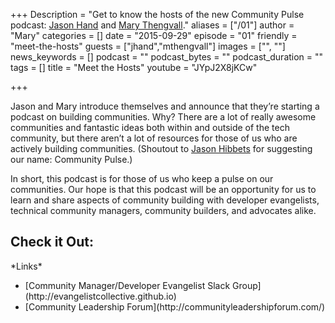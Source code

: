 +++
Description = "Get to know the hosts of the new Community Pulse podcast: [Jason Hand](http://twitter.com/jasonhand) and [Mary Thengvall](http://twitter.com/mary_grace)."
aliases = ["/01"]
author = "Mary"
categories = []
date = "2015-09-29"
episode = "01"
friendly = "meet-the-hosts"
guests = ["jhand","mthengvall"]
images = ["", ""]
news_keywords = []
podcast = ""
podcast_bytes = ""
podcast_duration = ""
tags = []
title = "Meet the Hosts"
youtube = "JYpJ2X8jKCw"

+++

Jason and Mary introduce themselves and announce that they’re starting a podcast on building communities. Why? There are a lot of really awesome communities and fantastic ideas both within and outside of the tech community, but there aren’t a lot of resources for those of us who are actively building communities. (Shoutout to [Jason Hibbets](https://twitter.com/jhibbets) for suggesting our name: Community Pulse.)

In short, this podcast is for those of us who keep a pulse on our communities. Our hope is that this podcast will be an opportunity for us to learn and share aspects of community building with developer evangelists, technical community managers, community builders, and advocates alike.

<h2>Check it Out:</h2>
*Links*<ul>
<li>[Community Manager/Developer Evangelist Slack Group](http://evangelistcollective.github.io)</li>
<li>[Community Leadership Forum](http://communityleadershipforum.com/)</li></ul>
